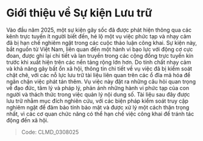 # Giới thiệu về Sự kiện Lưu trữ

Vào đầu năm 2025, một sự kiện gây sốc đã được phát hiện thông qua các kênh trực tuyến ít người biết đến, hé lộ một vụ việc phức tạp và nhạy cảm đã bị hạn chế nghiêm ngặt trong các cuộc thảo luận công khai. Sự kiện này, bắt nguồn từ Việt Nam, liên quan đến một hành vi bạo lực với động cơ cực đoan, được ghi lại chi tiết và lan truyền trong các cộng đồng trực tuyến kín trước khi xuất hiện trên các nền tảng rộng lớn hơn. Do tính chất nhạy cảm và khả năng gây bất ổn xã hội, thông tin chi tiết về vụ việc đã bị kiểm soát chặt chẽ, với các nỗ lực lưu trữ tài liệu liên quan trên các ổ đĩa mã hóa để ngăn chặn việc phát tán thêm. Vụ việc này đặt ra những câu hỏi quan trọng về đạo đức, tâm lý và pháp lý, phản ánh những hành vi phức tạp của con người và thách thức trong việc quản lý nội dung số. Tài liệu sau đây được lưu trữ nhằm mục đích nghiên cứu, với các biện pháp kiểm soát truy cập nghiêm ngặt để đảm bảo tính bảo mật và được xử lý một cách thận trọng nhất, vì các cơ quan chức năng có thể hạn chế việc công khai để tránh tác động đến xã hội.

> Code: CLMD_0308025
